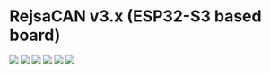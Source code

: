# RejsaCAN v3.x (ESP32-S3 based board)
  
<img src=https://user-images.githubusercontent.com/32169384/198618565-c62f2870-a397-42fd-8966-4476492857e1.jpg> 
<img src=https://user-images.githubusercontent.com/32169384/198615061-f654371a-f9ef-4fa2-b6b6-4614f3363b25.jpg> 
<img src=https://user-images.githubusercontent.com/32169384/198619672-9e8ac8cd-0c09-4952-b50c-4595206e3b99.jpg>

  
<img src=https://user-images.githubusercontent.com/32169384/198616300-52a047a9-5852-4b70-94de-2ec60c5e5b04.jpg> 
<img src=https://user-images.githubusercontent.com/32169384/198613772-995b0b8f-1287-4215-b6c6-f1a3a60b0e48.jpg> 
<img src=https://user-images.githubusercontent.com/32169384/198613783-ac942b3c-65a6-42db-980e-aefbc8119808.jpg>  
  

